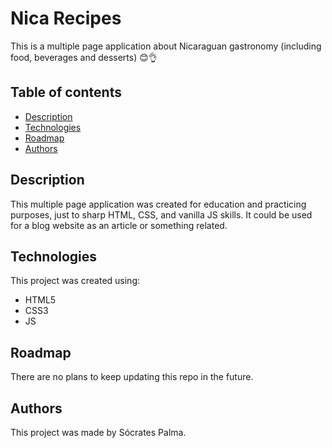 # Nica Recipes
This is a multiple page application about Nicaraguan gastronomy (including food, beverages and desserts) 😊👌

## Table of contents
  - [Description](#description)
  - [Technologies](#technologies)
  - [Roadmap](#roadmap)
  - [Authors](#authors)

## Description

This multiple page application was created for education and practicing purposes, just to sharp HTML, CSS, and vanilla JS skills. It could be used for a blog website as an article or something related.

## Technologies

This project was created using:

- HTML5
- CSS3
- JS

## Roadmap

There are no plans to keep updating this repo in the future.

## Authors

This project was made by Sócrates Palma.